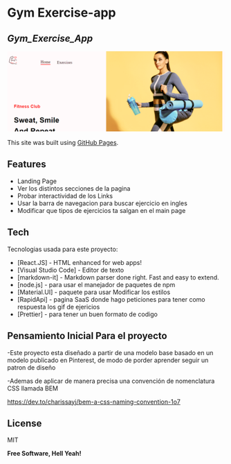 # Gym Exercise-app

## _Gym_Exercise_App_

![Imagen de la parte header de la pagina.](https://github.com/AgredaLuis/gym-exercise-app/blob/main/public/gym-excerceise-app-iamge.png)



This site was built using [GitHub Pages](https://pages.github.com/).

## Features

- Landing Page
- Ver los distintos secciones de la pagina
- Probar interactividad de los Links
- Usar la barra de navegacion para buscar ejercicio en ingles
- Modificar que tipos de ejercicios ta salgan en el main page

## Tech

Tecnologias usada para este proyecto:

- [React.JS] - HTML enhanced for web apps!
- [Visual Studio Code] - Editor de texto
- [markdown-it] - Markdown parser done right. Fast and easy to extend.
- [node.js] - para usar el manejador de paquetes de npm
- [Material.UI] - paquete para usar Modificar los estilos
- [RapidApi] - pagina SaaS donde hago peticiones para tener como respuesta los gif de ejericios
- [Prettier] - para tener un buen formato de codigo


## Pensamiento Inicial Para el proyecto
-Este proyecto esta diseñado a partir de una modelo base basado en un modelo publicado en Pinterest, de modo de porder aprender seguir un patron de diseño


-Ademas de aplicar de manera precisa una convención de nomenclatura CSS llamada BEM 

https://dev.to/charissayj/bem-a-css-naming-convention-1o7
 


## License

MIT

**Free Software, Hell Yeah!**

